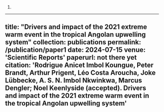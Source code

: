 1.
---
title: "Drivers and impact of the 2021 extreme warm event in the tropical Angolan upwelling system"
collection: publications
permalink: /publication/paper1
date: 2024-07-15
venue: 'Scientific Reports'
paperurl: not there yet
citation: 'Rodrigue Anicet Imbol Koungue, Peter Brandt, Arthur Prigent, Léo Costa Aroucha, Joke Lübbecke, A. S. N. Imbol Nkwinkwa, Marcus Dengler; Noel Keenlyside (accepted). Drivers and impact of the 2021 extreme warm event in the tropical Angolan upwelling system'
---

